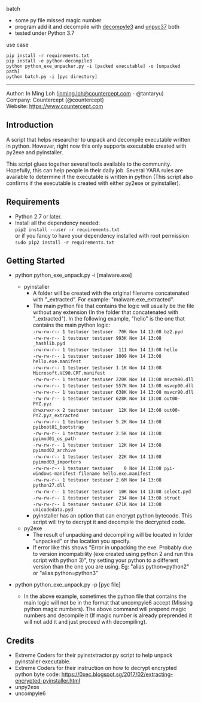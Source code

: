 batch
- some py file missed magic number
- program add it and decompile with [decompyle3](https://github.com/rocky/python-decompile3) and [unpyc37](https://github.com/andrew-tavera/unpyc37) both
- tested under Python 3.7

use case

    pip install -r requirements.txt
    pip install -e python-decompile3
    python python_exe_unpacker.py -i [packed executable] -o [unpacked path]
    python batch.py -i [pyc directory]

----

Author: In Ming Loh (inming.loh@countercept.com - @tantaryu) <br />
Company: Countercept (@countercept) <br />
Website: https://www.countercept.com <br />

## Introduction
A script that helps researcher to unpack and decompile executable written in python. However, right now this only supports executable created with py2exe and pyinstaller.

This script glues together several tools available to the community. Hopefully, this can help people in their daily job. Several YARA rules are available to determine if the executable is written in python (This script also confirms if the executable is created with either py2exe or pyinstaller).

## Requirements
- Python 2.7 or later. 
- Install all the dependency needed:<br/>
    `pip2 install --user -r requirements.txt`<br/>
        or if you fancy to have your dependency installed with root permission<br/>
    `sudo pip2 install -r requirements.txt`


## Getting Started
- python python_exe_unpack.py -i [malware.exe]
    * pyinstaller
        * A folder will be created with the original filename concatenated with "_extracted". For example: "malware.exe_extracted".
        * The main python file that contains the logic will usually be the file without any extension (In the folder that concatenated with "_extracted"). In the following example, "hello" is the one that contains the main python logic:<br/>
        `-rw-rw-r-- 1 testuser testuser  70K Nov 14 13:08 bz2.pyd`<br/>
        `-rw-rw-r-- 1 testuser testuser 993K Nov 14 13:08 _hashlib.pyd`<br/>
        `-rw-rw-r-- 1 testuser testuser  111 Nov 14 13:08 hello`<br/>
        `-rw-rw-r-- 1 testuser testuser 1009 Nov 14 13:08 hello.exe.manifest`<br/>
        `-rw-rw-r-- 1 testuser testuser 1.1K Nov 14 13:08 Microsoft.VC90.CRT.manifest`<br/>
        `-rw-rw-r-- 1 testuser testuser 220K Nov 14 13:08 msvcm90.dll`<br/>
        `-rw-rw-r-- 1 testuser testuser 557K Nov 14 13:08 msvcp90.dll`<br/>
        `-rw-rw-r-- 1 testuser testuser 638K Nov 14 13:08 msvcr90.dll`<br/>
        `-rw-rw-r-- 1 testuser testuser 628K Nov 14 13:08 out00-PYZ.pyz`<br/>
        `drwxrwxr-x 2 testuser testuser  12K Nov 14 13:08 out00-PYZ.pyz_extracted`<br/>
        `-rw-rw-r-- 1 testuser testuser 5.2K Nov 14 13:08 pyiboot01_bootstrap`<br/>
        `-rw-rw-r-- 1 testuser testuser 2.5K Nov 14 13:08 pyimod01_os_path`<br/>
        `-rw-rw-r-- 1 testuser testuser  12K Nov 14 13:08 pyimod02_archive`<br/>
        `-rw-rw-r-- 1 testuser testuser  22K Nov 14 13:08 pyimod03_importers`<br/>
        `-rw-rw-r-- 1 testuser testuser    0 Nov 14 13:08 pyi-windows-manifest-filename hello.exe.manifest`<br/>
        `-rw-rw-r-- 1 testuser testuser 2.6M Nov 14 13:08 python27.dll`<br/>
        `-rw-rw-r-- 1 testuser testuser  10K Nov 14 13:08 select.pyd`<br/>
        `-rw-rw-r-- 1 testuser testuser  234 Nov 14 13:08 struct`<br/>
        `-rw-rw-r-- 1 testuser testuser 671K Nov 14 13:08 unicodedata.pyd`<br/>
        * pyinstaller has an option that can encrypt python bytecode. This script will try to decrypt it and decompile the decrypted code.
    * py2exe
        * The result of unpacking and decompiling will be located in folder "unpacked" or the location you specify.
        * If error like this shows "Error in unpacking the exe. Probably due to version incompability (exe created using python 2 and run this script with python 3)", try setting your python to a different version than the one you are using. Eg: "alias python=python2" or "alias python=python3"

- python python_exe_unpack.py -p [pyc file]
    * In the above example, sometimes the python file that contains the main logic will not be in the format that uncompyle6 accept (Missing python magic numbers). The above command will prepend magic numbers and decompile it (If magic number is already preprended it will not add it and just proceed with decompiling).

## Credits
- Extreme Coders for their pyinstxtractor.py script to help unpack pyinstaller executable.
- Extreme Coders for their instruction on how to decrypt encrypted python byte code: https://0xec.blogspot.sg/2017/02/extracting-encrypted-pyinstaller.html
- unpy2exe 
- uncompyle6 
